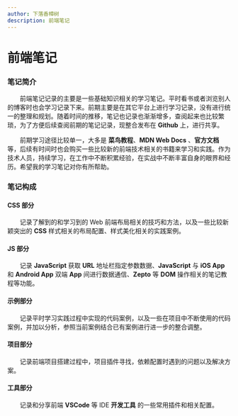 ```yaml
---
author: 下落香樟树
description: 前端笔记
---
```


# 前端笔记

### 笔记简介

&emsp;&emsp;前端笔记记录的主要是一些基础知识相关的学习笔记。平时看书或者浏览别人的博客时也会学习记录下来。前期主要是在其它平台上进行学习记录，没有进行统一的整理和规划。随着时间的推移，笔记也记录也渐渐增多，查阅起来也比较繁琐，为了方便后续查阅前期的笔记记录，现整合发布在 **Github** 上，进行共享。

&emsp;&emsp;前期学习途径比较单一，大多是 **菜鸟教程**、**MDN Web Docs** 、**官方文档**等，后续有时间时也会购买一些比较新的前端技术相关的书籍来学习和实践。作为技术人员，持续学习，在工作中不断积累经验，在实战中不断丰富自身的眼界和经历。希望我的学习笔记对你有所帮助。

### 笔记构成

#### CSS 部分

&emsp;&emsp;记录了解到的和学习到的 Web 前端布局相关的技巧和方法，以及一些比较新颖突出的 **CSS** 样式相关的布局配置、样式美化相关的实践案例。

#### JS 部分

&emsp;&emsp;记录 **JavaScript** 获取 **URL** 地址栏指定参数数据、**JavaScript** 与 **iOS App** 和 **Android App** 双端 **App** 间进行数据通信、**Zepto** 等 **DOM** 操作相关的笔记教程等功能。

#### 示例部分

&emsp;&emsp;记录平时学习实践过程中实现的代码案例，以及一些在项目中不断使用的代码案例，并加以分析，参照当前案例结合已有案例进行进一步的整合调整。

#### 项目部分

&emsp;&emsp;记录前端项目搭建过程中，项目插件寻找，依赖配置时遇到的问题以及解决方案。

#### 工具部分

&emsp;&emsp;记录和分享前端 **VSCode** 等 IDE **开发工具** 的一些常用插件和相关配置。
